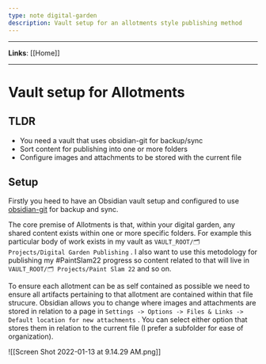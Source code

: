 ```yaml
---
type: note digital-garden
description: Vault setup for an allotments style publishing method
---
```


---

**Links**: [[Home]]

---

# Vault setup for Allotments
## TLDR
- You need a vault that uses obsidian-git for backup/sync
- Sort content for publishing into one or more folders
- Configure images and attachments to be stored with the current file

## Setup
Firstly you heed to have an Obsidian vault setup and configured to use [obsidian-git](https://github.com/denolehov/obsidian-git) for backup and sync.

The core premise of Allotments is that, within your digital garden, any shared content exists within one or more specific folders. For example this particular body of work exists in my vault as ```VAULT_ROOT/🗂 Projects/Digital Garden Publishing``` . I also want to use this metodology for publishing my #PaintSlam22 progress so content related to that will live in ```VAULT_ROOT/🗂 Projects/Paint Slam 22``` and so on.

To ensure each allotment can be as self contained as possible we need to ensure all artifacts pertaining to that allotment are contained within that file strucure. Obsidian allows you to change where images and attachments are stored in relation to a page in ```Settings -> Options -> Files & Links -> Default location for new attachments``` . You can select either option that stores them in relation to the current file (I prefer a subfolder for ease of organization).

![[Screen Shot 2022-01-13 at 9.14.29 AM.png]]

